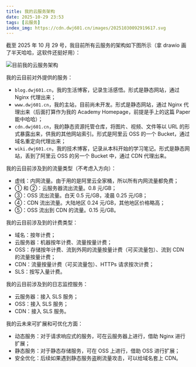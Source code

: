 ```yaml
---
title: 我的云服务架构
date: 2025-10-29 23:53
tags: [云服务]
index_img: https://cdn.dwj601.cn/images/20251030092919617.svg
---
```


截至 2025 年 10 月 29 号，我目前所有云服务的架构如下图所示（拿 drawio 画了半天哈哈，这软件还挺好用）：

![目前我的云服务架构](https://cdn.dwj601.cn/images/20251030092919617.svg)

我的云目前对外提供的服务：

- `blog.dwj601.cn`，我的生活博客，记录生活感悟。形式是静态网站，通过 Nginx 代理出来；
- `www.dwj601.cn`，我的主站，目前尚未开发。形式是静态网站，通过 Nginx 代理出来（后面打算作为我的 Academy Homepage，前提是手上的这篇 Paper 能中哈哈）；
- `cdn.dwj601.cn`，我的静态资源托管仓库，将图片、视频、文件等以 URL 的形式暴露出来，供我的其他网站索引。形式是阿里云 OSS 的一个 Bucket，通过域名重定向代理出来；
- `wiki.dwj601.cn`，我的技术博客，记录从本科开始的学习笔记。形式是静态网站，丢到了阿里云 OSS 的另一个 Bucket 中，通过 CDN 代理出来。

我的云目前涉及到的流量类型（不考虑入方向）：

- 虚线：内网流量。由于用的是阿里云全家桶，所以所有内网流量都免费；
- ① 和 ②：云服务器流出流量。0.8 元/GB；
- ③：OSS 流出流量。白天 0.5 元/GB，凌晨 0.25 元/GB；
- ④：CDN 流出流量。大陆地区 0.24 元/GB，其他地区价格略高；
- ⑤：OSS 流出到 CDN 的流量。0.15 元/GB。

我的云目前涉及到的计费类型：

- 域名：按年计费；
- 云服务器：机器按年计费、流量按量计费；
- OSS：存储按年计费、流到外网的流量按量计费（可买流量包）、流到 CDN 的流量按量计费；
- CDN：流量按量计费（可买流量包）、HTTPs 请求按次计费；
- SLS：按写入量计费。

我的云目前涉及到的日志监控服务：

- 云服务器：接入 SLS 服务；
- OSS：接入 SLS 服务；
- CDN：接入 SLS 服务。

我的云未来可扩展和可优化方面：

- 动态服务：对于请求响应式的服务，可在云服务器上进行，借助 Nginx 进行扩展；
- 静态服务：对于静态存储服务，可在 OSS 上进行，借助 OSS 进行扩展；
- 安全优化：后续如果遇到静态服务盗刷流量攻击，可以给域名套上 CDN。
